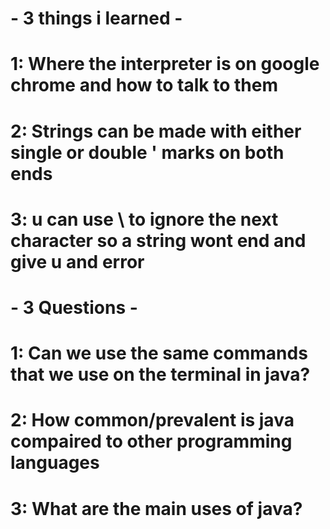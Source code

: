 # - 3 things i learned -
# 1: Where the interpreter is on google chrome and how to talk to them
# 2: Strings can be made with either single or double ' marks on both ends
# 3: u can use \ to ignore the next character so a string wont end and give u and error

# - 3 Questions -
# 1: Can we use the same commands that we use on the terminal in java?
# 2: How common/prevalent is java compaired to other programming languages
# 3: What are the main uses of java?